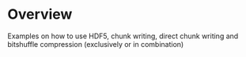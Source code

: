 # Overview
Examples on how to use HDF5, chunk writing, direct chunk writing and bitshuffle compression (exclusively or in combination)
